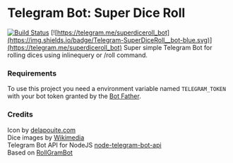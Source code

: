 # Telegram Bot: Super Dice Roll
[![Build Status](https://travis-ci.org/RafaelDelboni/node-super-dice-roll.svg?branch=master)](https://travis-ci.org/RafaelDelboni/node-super-dice-roll)
[![https://telegram.me/superdiceroll_bot](https://img.shields.io/badge/Telegram-SuperDiceRoll__bot-blue.svg)](https://telegram.me/superdiceroll_bot)
Super simple Telegram Bot for rolling dices using inlinequery or /roll command.

### Requirements

To use this project you need a environment variable named `TELEGRAM_TOKEN` with your bot token granted by the [Bot Father](https://telegram.me/botfather).

### Credits
Icon by [delapouite.com](http://delapouite.com)  
Dice images by [Wikimedia](https://www.wikimedia.org/)  
Telegram Bot API for NodeJS [node-telegram-bot-api](https://github.com/yagop/node-telegram-bot-api)  
Based on [RollGramBot](https://github.com/babua/RollGramBot)  
